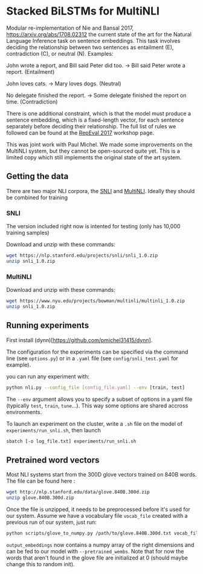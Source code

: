 # Stacked BiLSTMs for MultiNLI
Modular re-implementation of Nie and Bansal 2017, https://arxiv.org/abs/1708.02312 the current state of the art for the Natural Language Inference task on sentence embeddings. This task involves deciding the relationship between two sentences as entailment (E), contradiction (C), or neutral (N). Examples:

John wrote a report, and Bill said Peter did too. -> Bill said Peter wrote a report. (Entailment)

John loves cats. -> Mary loves dogs. (Neutral)

No delegate finished the report. -> Some delegate finished the report on time. (Contradiction)

There is one additional constraint, which is that the model must produce a sentence embedding, which is a fixed-length vector, for each sentence separately before deciding their relationship. The full list of rules we followed can be found at the [RepEval 2017](https://repeval2017.github.io/) workshop page.

This was joint work with Paul Michel. We made some improvements on the MultiNLI system, but they cannot be open-sourced quite yet. This is a limited copy which still implements the original state of the art system.

## Getting the data

There are two major NLI corpora, the [SNLI](https://nlp.stanford.edu/projects/snli/) and [MultiNLI](https://www.nyu.edu/projects/bowman/multinli/).
Ideally they should be combined for training

### SNLI

The version included right now is intented for testing (only has 10,000 training samples)

Download and unzip with these commands:

```bash
wget https://nlp.stanford.edu/projects/snli/snli_1.0.zip
unzip snli_1.0.zip
```

### MultiNLI

Download and unzip with these commands:

```bash
wget https://www.nyu.edu/projects/bowman/multinli/multinli_1.0.zip
unzip snli_1.0.zip
```

## Running experiments

First install (dynn)[https://github.com/pmichel31415/dynn].

The configuration for the experiments can be specified via the command line (see `options.py`) or in a `.yaml` file (see `config/snli_test.yaml` for example).

you can run any experiment with:

```bash
python nli.py --config_file [config_file.yaml] --env [train, test]
```

The `--env` argument allows you to specify a subset of options in a yaml file (typically `test`, `train`, `tune`...). This way some options are shared accross environments.

To launch an experiment on the cluster, write a `.sh` file on the model of `experiments/run_snli.sh`, then launch

```bash
sbatch [-o log_file.txt] experiments/run_snli.sh
```

## Pretrained word vectors

Most NLI systems start from the 300D glove vectors trained on 840B words. The file can be found here :

```bash
wget http://nlp.stanford.edu/data/glove.840B.300d.zip
unzip glove.840B.300d.zip
```

Once the file is unzipped, it needs to be preprocessed before it's used for our system. Assume we have a vocabulary file `vocab_file` created with a previous run of our system, just run:

```bash
python scripts/glove_to_numpy.py /path/to/glove.840B.300d.txt vocab_file output_embeddings 300
```

`output_embeddings` now contains a numpy array of the right dimensions and can be fed to our model with `--pretrained_wembs`.
Note that for now the words that aren't found in the glove file are initialized at 0 (should maybe change this to random init).

